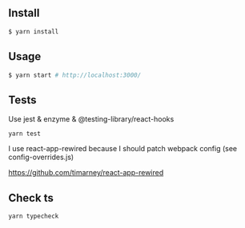 ## Install

```sh
$ yarn install
```

## Usage

```sh
$ yarn start # http://localhost:3000/
```

## Tests

Use jest & enzyme & @testing-library/react-hooks

```
yarn test
```

I use react-app-rewired because I should patch webpack config (see config-overrides.js)

https://github.com/timarney/react-app-rewired

## Check ts

```
yarn typecheck
```

